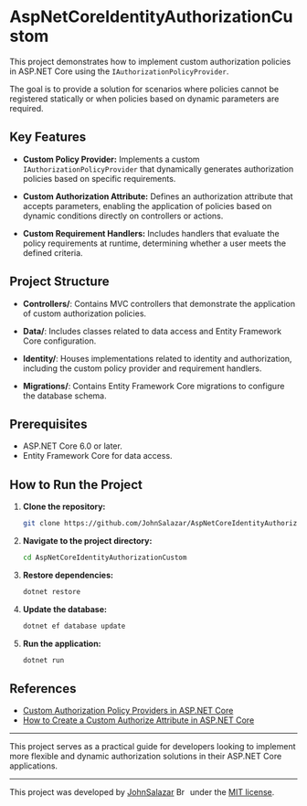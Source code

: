# AspNetCoreIdentityAuthorizationCustom

This project demonstrates how to implement custom authorization policies in ASP.NET Core using the `IAuthorizationPolicyProvider`.

The goal is to provide a solution for scenarios where policies cannot be registered statically or when policies based on dynamic parameters are required.

## Key Features

- **Custom Policy Provider:**
  Implements a custom `IAuthorizationPolicyProvider` that dynamically generates authorization policies based on specific requirements.

- **Custom Authorization Attribute:**
  Defines an authorization attribute that accepts parameters, enabling the application of policies based on dynamic conditions directly on controllers or actions.

- **Custom Requirement Handlers:**
  Includes handlers that evaluate the policy requirements at runtime, determining whether a user meets the defined criteria.

## Project Structure

- **Controllers/**: 
  Contains MVC controllers that demonstrate the application of custom authorization policies.

- **Data/**: 
  Includes classes related to data access and Entity Framework Core configuration.

- **Identity/**: 
  Houses implementations related to identity and authorization, including the custom policy provider and requirement handlers.

- **Migrations/**: 
  Contains Entity Framework Core migrations to configure the database schema.

## Prerequisites

- ASP.NET Core 6.0 or later.
- Entity Framework Core for data access.

## How to Run the Project

1. **Clone the repository:**
   ```bash
   git clone https://github.com/JohnSalazar/AspNetCoreIdentityAuthorizationCustom.git
   ```

2. **Navigate to the project directory:**
   ```bash
   cd AspNetCoreIdentityAuthorizationCustom
   ```

3. **Restore dependencies:**
   ```bash
   dotnet restore
   ```

4. **Update the database:**
   ```bash
   dotnet ef database update
   ```

5. **Run the application:**
   ```bash
   dotnet run
   ```

## References

- [Custom Authorization Policy Providers in ASP.NET Core](https://learn.microsoft.com/en-us/aspnet/core/security/authorization/iauthorizationpolicyprovider)
- [How to Create a Custom Authorize Attribute in ASP.NET Core](https://code-maze.com/custom-authorize-attribute-aspnetcore/)

---

This project serves as a practical guide for developers looking to implement more flexible and dynamic authorization solutions in their ASP.NET Core applications.

---

This project was developed by [JohnSalazar](https://github.com/JohnSalazar) <img alt="Brazil" src="https://github.com/user-attachments/assets/6340ab49-4afe-43cb-acce-53ab1e2f64c2" width="20" height="14"/> under the [MIT license](LICENSE).
